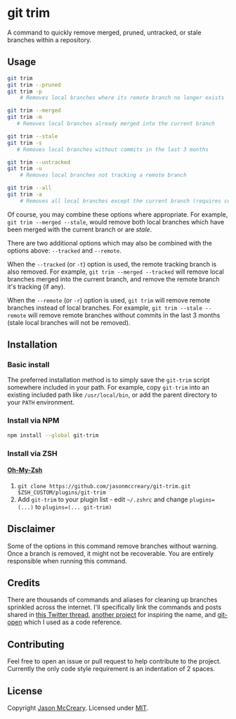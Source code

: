 # git trim

A command to quickly remove merged, pruned, untracked, or stale branches within a repository.

## Usage

```sh
git trim
git trim --pruned
git trim -p
    # Removes local branches where its remote branch no longer exists

git trim --merged
git trim -m
   # Removes local branches already merged into the current branch

git trim --stale
git trim -s
   # Removes local branches without commits in the last 3 months

git trim --untracked
git trim -u
    # Removes local branches not tracking a remote branch

git trim --all
git trim -a
    # Removes all local branches except the current branch (requires confirmation)
```

Of course, you may combine these options where appropriate. For example, `git trim --merged --stale`, would remove both local branches which have been merged with the current branch or are _stale_.

There are two additional options which may also be combined with the options above: `--tracked` and `--remote`.

When the `--tracked` (or `-t`) option is used, the remote tracking branch is also removed. For example, `git trim --merged --tracked` will remove local branches merged into the current branch, and remove the remote branch it's tracking (if any).

When the `--remote` (or `-r`) option is used, `git trim` will remove remote branches instead of local branches. For example, `git trim --stale --remote` will remove remote branches without commits in the last 3 months (stale local branches will not be removed).

## Installation

### Basic install

The preferred installation method is to simply save the `git-trim` script somewhere included in your path. For example, copy `git-trim` into an existing included path like `/usr/local/bin`, or add the parent directory to your `PATH` environment.

### Install via NPM

```sh
npm install --global git-trim
```

### Install via ZSH

#### [Oh-My-Zsh](http://ohmyz.sh/)

1. `git clone https://github.com/jasonmccreary/git-trim.git $ZSH_CUSTOM/plugins/git-trim`
1. Add `git-trim` to your plugin list - edit `~/.zshrc` and change
   `plugins=(...)` to `plugins=(... git-trim)`

## Disclaimer

Some of the options in this command remove branches without warning. Once a branch is removed, it might not be recoverable. You are entirely responsible when running this command.

## Credits

There are thousands of commands and aliases for cleaning up branches sprinkled across the internet. I'll specifically link the commands and posts shared in [this Twitter thread](https://twitter.com/gonedark/status/1486721735621677068), [another project](https://github.com/foriequal0/git-trim) for inspiring the name, and [git-open](https://github.com/paulirish/git-open) which I used as a code reference.

## Contributing

Feel free to open an issue or pull request to help contribute to the project. Currently the only code style requirement is an indentation of 2 spaces.

## License

Copyright [Jason McCreary](https://github.com/jasonmccreary/). Licensed under [MIT](http://opensource.org/licenses/MIT).
